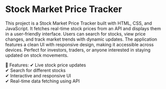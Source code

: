 # Stock Market Price Tracker   

This project is a Stock Market Price Tracker built with HTML, CSS, and JavaScript. It fetches real-time stock prices from an API and displays them in a user-friendly interface. Users can search for stocks, view price changes, and track market trends with dynamic updates. The application features a clean UI with responsive design, making it accessible across devices. Perfect for investors, traders, or anyone interested in staying updated on stock movements.   

🔹 Features:
✔ Live stock price updates  
✔ Search for different stocks  
✔ Interactive and responsive UI  
✔ Real-time data fetching using API  

